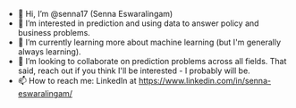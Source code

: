 - 👋 Hi, I’m @senna17 (Senna Eswaralingam)
- 👀 I’m interested in prediction and using data to answer policy and business problems.
- 🌱 I’m currently learning more about machine learning (but I'm generally always learning).
- 💞️ I’m looking to collaborate on prediction problems across all fields. That said, reach out if you think I'll be interested - I probably will be.
- 📫 How to reach me: LinkedIn at https://www.linkedin.com/in/senna-eswaralingam/

<!--
senna17/senna17 is a ✨ special ✨ repository because its `README.md` (this file) appears on your GitHub profile.
You can click the Preview link to take a look at your changes.
--->

